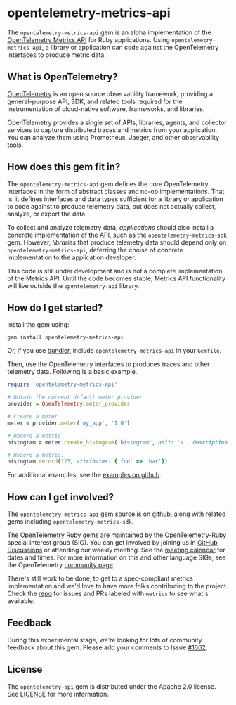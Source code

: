 # opentelemetry-metrics-api

The `opentelemetry-metrics-api` gem is an alpha implementation of the [OpenTelemetry Metrics API][metrics-api] for Ruby applications. Using `opentelemetry-metrics-api`, a library or application can code against the OpenTelemetry interfaces to produce metric data.

## What is OpenTelemetry?

[OpenTelemetry][opentelemetry-home] is an open source observability framework, providing a general-purpose API, SDK, and related tools required for the instrumentation of cloud-native software, frameworks, and libraries.

OpenTelemetry provides a single set of APIs, libraries, agents, and collector services to capture distributed traces and metrics from your application. You can analyze them using Prometheus, Jaeger, and other observability tools.

## How does this gem fit in?

The `opentelemetry-metrics-api` gem defines the core OpenTelemetry interfaces in the form of abstract classes and no-op implementations. That is, it defines interfaces and data types sufficient for a library or application to code against to produce telemetry data, but does not actually collect, analyze, or export the data.

To collect and analyze telemetry data, _applications_ should also install a concrete implementation of the API, such as the `opentelemetry-metrics-sdk` gem. However, _libraries_ that produce telemetry data should depend only on `opentelemetry-metrics-api`, deferring the choise of concrete implementation to the application developer.

This code is still under development and is not a complete implementation of the Metrics API. Until the code becomes stable, Metrics API functionality will live outside the `opentelemetry-api` library.

## How do I get started?

Install the gem using:

```
gem install opentelemetry-metrics-api
```

Or, if you use [bundler][bundler-home], include `opentelemetry-metrics-api` in your `Gemfile`.

Then, use the OpenTelemetry interfaces to produces traces and other telemetry data. Following is a basic example.

```ruby
require 'opentelemetry-metrics-api'

# Obtain the current default meter provider
provider = OpenTelemetry.meter_provider

# Create a meter
meter = provider.meter('my_app', '1.0')

# Record a metric
histogram = meter.create_histogram('histogram', unit: 's', description: 'duration in seconds')

# Record a metric.
histogram.record(123, attributes: {'foo' => 'bar'})
```

For additional examples, see the [examples on github][examples-github].

## How can I get involved?

The `opentelemetry-metrics-api` gem source is [on github][repo-github], along with related gems including `opentelemetry-metrics-sdk`.

The OpenTelemetry Ruby gems are maintained by the OpenTelemetry-Ruby special interest group (SIG). You can get involved by joining us in [GitHub Discussions][discussions-url] or attending our weekly meeting. See the [meeting calendar][community-meetings] for dates and times. For more information on this and other language SIGs, see the OpenTelemetry [community page][ruby-sig].

There's still work to be done, to get to a spec-compliant metrics implementation and we'd love to have more folks contributing to the project. Check the [repo][repo-github] for issues and PRs labeled with `metrics` to see what's available.

## Feedback

During this experimental stage, we're looking for lots of community feedback about this gem. Please add your comments to Issue [#1662][1662].

## License

The `opentelemetry-api` gem is distributed under the Apache 2.0 license. See [LICENSE][license-github] for more information.

[metrics-api]: https://opentelemetry.io/docs/specs/otel/metrics/api/
[opentelemetry-home]: https://opentelemetry.io
[bundler-home]: https://bundler.io
[repo-github]: https://github.com/open-telemetry/opentelemetry-ruby
[license-github]: https://github.com/open-telemetry/opentelemetry-ruby/blob/main/LICENSE
[examples-github]: https://github.com/open-telemetry/opentelemetry-ruby/tree/main/examples
[ruby-sig]: https://github.com/open-telemetry/community#ruby-sig
[community-meetings]: https://github.com/open-telemetry/community#community-meetings
[discussions-url]: https://github.com/open-telemetry/opentelemetry-ruby/discussions
[1662]: https://github.com/open-telemetry/opentelemetry-ruby/issues/1662
